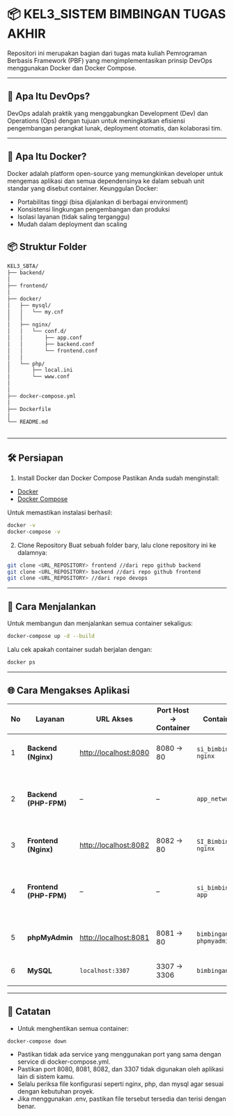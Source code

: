 # 📦 KEL3_SISTEM BIMBINGAN TUGAS AKHIR 

Repositori ini merupakan bagian dari tugas mata kuliah Pemrograman Berbasis Framework (PBF) yang mengimplementasikan prinsip DevOps menggunakan Docker dan Docker Compose.


---

## 🔧 Apa Itu DevOps?
DevOps adalah praktik yang menggabungkan Development (Dev) dan Operations (Ops) dengan tujuan untuk meningkatkan efisiensi pengembangan perangkat lunak, deployment otomatis, dan kolaborasi tim.

---

## 🐳 Apa Itu Docker?
Docker adalah platform open-source yang memungkinkan developer untuk mengemas aplikasi dan semua dependensinya ke dalam sebuah unit standar yang disebut container.
Keunggulan Docker:
- Portabilitas tinggi (bisa dijalankan di berbagai environment)
- Konsistensi lingkungan pengembangan dan produksi
- Isolasi layanan (tidak saling terganggu)
- Mudah dalam deployment dan scaling

## 📦 Struktur Folder
```bash
KEL3_SBTA/
├── backend/                     
│
├── frontend/                   
│
├── docker/                    
│   ├── mysql/                  
│   │   └── my.cnf             
│   │
│   ├── nginx/                 
│   │   └── conf.d/           
│   │       ├── app.conf          
│   │       ├── backend.conf      
│   │       └── frontend.conf     
│   │
│   └── php/                   
│       ├── local.ini         
│       └── www.conf          
│
│
├── docker-compose.yml        
│
├── Dockerfile               
│
└── README.md                 
          

```
---

## 🛠️ Persiapan

1. Install Docker dan Docker Compose
Pastikan Anda sudah menginstall:
- [Docker](https://www.docker.com/)
- [Docker Compose](https://docs.docker.com/compose/)

Untuk memastikan instalasi berhasil:
```bash
docker -v
docker-compose -v
```

2. Clone Repository
Buat sebuah folder bary, lalu clone repository ini ke dalamnya:
```bash
git clone <URL_REPOSITORY> frontend //dari repo github backend
git clone <URL_REPOSITORY> backend //dari repo github frontend
git clone <URL_REPOSITORY> //dari repo devops

```
---

## 🚀 Cara Menjalankan 
Untuk membangun dan menjalankan semua container sekaligus:
```bash
docker-compose up -d --build
```
Lalu cek apakah container sudah berjalan dengan:
```bash
docker ps
```
----

## 🌐 Cara Mengakses Aplikasi
| No | Layanan                | URL Akses                                      | Port Host → Container | Container Name             | Deskripsi                                            |
| -- | ---------------------- | ---------------------------------------------- | --------------------- | -------------------------- | ---------------------------------------------------- |
| 1  | **Backend (Nginx)**    | [http://localhost:8080](http://localhost:8080) | 8080 → 80             | `si_bimbingan_ta-nginx`    | Web server Nginx untuk backend PHP                   |
| 2  | **Backend (PHP-FPM)**  | –                                              | –                     | `app_network`              | Menjalankan kode PHP backend (tanpa akses langsung)  |
| 3  | **Frontend (Nginx)**   | [http://localhost:8082](http://localhost:8082) | 8082 → 80             | `SI_Bimbingan_TA_fe-nginx` | Web server Nginx untuk frontend PHP                  |
| 4  | **Frontend (PHP-FPM)** | –                                              | –                     | `si_bimbingan_ta_fe-app`   | Menjalankan kode PHP frontend (tanpa akses langsung) |
| 5  | **phpMyAdmin**         | [http://localhost:8081](http://localhost:8081) | 8081 → 80             | `bimbingan-phpmyadmin`     | Antarmuka GUI untuk database MySQL                   |
| 6  | **MySQL**              | `localhost:3307`                               | 3307 → 3306           | `bimbingan`                | Layanan database MySQL                               |

----

## 📌 Catatan
- Untuk menghentikan semua container:
```bash
docker-compose down
```
- Pastikan tidak ada service yang menggunakan port yang sama dengan service di docker-compose.yml.
- Pastikan port 8080, 8081, 8082, dan 3307 tidak digunakan oleh aplikasi lain di sistem kamu.
- Selalu periksa file konfigurasi seperti nginx, php, dan mysql agar sesuai dengan kebutuhan proyek.
- Jika menggunakan .env, pastikan file tersebut tersedia dan terisi dengan benar.
